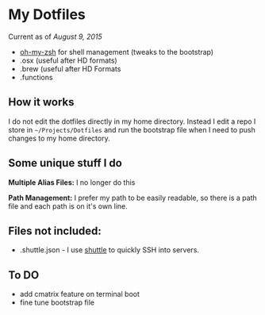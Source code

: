 # My Dotfiles

Current as of _August 9, 2015_

* [oh-my-zsh](https://github.com/robbyrussell/oh-my-zsh) for shell management (tweaks to the bootstrap)
* .osx (useful after HD formats)
* .brew (useful after HD Formats
* .functions


## How it works
I do not edit the dotfiles directly in my home directory. Instead I edit a repo I store in `~/Projects/Dotfiles` and run the bootstrap file when I need to push changes to my home directory.

## Some unique stuff I do

**Multiple Alias Files:**  I no longer do this

**Path Management:** I prefer my path to be easily readable, so there is a path file and each path is on it's own line.


## Files not included:
* .shuttle.json - I use [shuttle](http://fitztrev.github.io/shuttle/) to quickly SSH into servers.


## To DO
* add cmatrix feature on terminal boot
* fine tune bootstrap file

